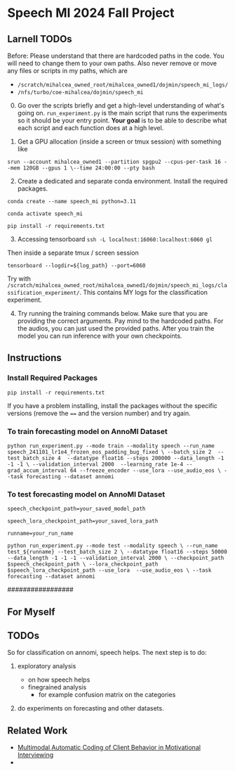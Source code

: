 # Speech MI 2024 Fall Project

## Larnell TODOs

Before: Please understand that there are hardcoded paths in the code. You will need to change them to your own paths.
Also never remove or move any files or scripts in my paths, which
are 
- `/scratch/mihalcea_owned_root/mihalcea_owned1/dojmin/speech_mi_logs/`
- `/nfs/turbo/coe-mihalcea/dojmin/speech_mi`

0. Go over the scripts briefly and get a high-level understanding of what's going on. 
`run_experiment.py` is the main script that runs the experiments so it should be your entry point.
__Your goal__ is to be able to describe what each script and each function does at a high level.

1. Get a GPU allocation (inside a screen or tmux session) with something like


`srun --account mihalcea_owned1 --partition spgpu2 --cpus-per-task 16 --mem 120GB --gpus 1 \--time 24:00:00 --pty bash`

2. Create a dedicated and separate conda environment. Install the required packages.

`conda create --name speech_mi python=3.11`

`conda activate speech_mi`

`pip install -r requirements.txt`


3. Accessing tensorboard
`ssh -L localhost:16060:localhost:6060 gl`

Then inside a separate tmux / screen session

`tensorboard --logdir=${log_path} --port=6060`

Try with `/scratch/mihalcea_owned_root/mihalcea_owned1/dojmin/speech_mi_logs/classification_experiment/`. This contains MY logs for the classification experiment.


4. Try running the training commands below. Make sure that you are providing the correct arguments. Pay mind to the hardcoded paths. For the audios, you can just used the provided paths. 
After you train the model you can run inference with your own checkpoints.

## Instructions

### Install Required Packages
`pip install -r requirements.txt`

If you have a problem installing, install the packages without the specific versions (remove the `==` and the version number) and try again.



### To train forecasting model on AnnoMI Dataset 
`python run_experiment.py --mode train --modality speech --run_name speech_241101_lr1e4_frozen_eos_padding_bug_fixed \
    --batch_size 2  --test_batch_size 4  --datatype float16 --steps 200000 --data_length -1 -1 -1 \
    --validation_interval 2000  --learning_rate 1e-4 --grad_accum_interval 64 --freeze_encoder --use_lora --use_audio_eos \
    --task forecasting --dataset annomi`

### To test forecasting model on AnnoMI Dataset 
`speech_checkpoint_path=your_saved_model_path`

`speech_lora_checkpoint_path=your_saved_lora_path`

`runname=your_run_name`

`python run_experiment.py --mode test --modality speech \
    --run_name test_${runname} --test_batch_size 2 \
    --datatype float16 --steps 50000 --data_length -1 -1 -1 --validation_interval 2000 \
    --checkpoint_path $speech_checkpoint_path \
    --lora_checkpoint_path $speech_lora_checkpoint_path --use_lora  --use_audio_eos \
    --task forecasting --dataset annomi`

#################
## For Myself
## TODOs
So for classification on annomi, speech helps. 
The next step is to do:
1. exploratory analysis
    - on how speech helps
    - finegrained analysis
        - for example confusion matrix on the categories
        
2. do experiments on forecasting and other datasets.


## Related Work
- [Multimodal Automatic Coding of Client Behavior in Motivational Interviewing](https://dl.acm.org/doi/pdf/10.1145/3382507.3418853) 
- 

